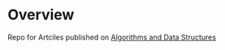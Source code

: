 
# Overview 

Repo for Artciles published on [Algorithms and Data Structures](https://medium.com/algorithms-and-data-structures)



